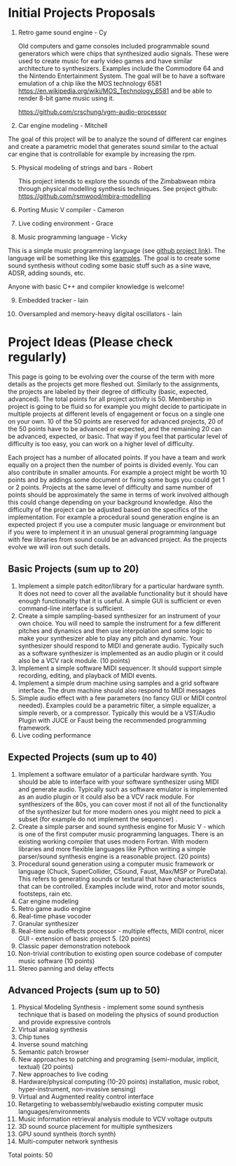 
# Initial Projects Proposals 


1. Retro game sound engine - Cy 

   Old computers and game consoles included programmable sound generators which were chips that synthesized audio signals. These were used to create music for early video games and have similar architecture to synthesizers. Examples include the Commodore 64 and the Nintendo Entertainment System. The goal will be to have a software emulation of a chip like the MOS technology 6581 https://en.wikipedia.org/wiki/MOS_Technology_6581 and be able to render 8-bit game music using it. 
   
   https://github.com/crschung/vgm-audio-processor
   
   
   
   

3. Car engine modeling - Mitchell 

The goal of this project will be to analyze the sound of different car engines and create a parametric model that generates sound similar to the actual car engine that is controllable for example by increasing the rpm. 



5. Physical modeling of strings and bars - Robert 

   This project intends to explore the sounds of the Zimbabwean mbira through physical modelling synthesis techniques.
   See project github: https://github.com/rsmwood/mbira-modelling


6. Porting Music V compiler - Cameron 


7. Live coding environment - Grace 




8. Music programming language - Vicky 

This is a simple music programming language (see [github project link](https://github.com/iamvickynguyen/Synthtax)). The language will be something like this [examples](https://github.com/iamvickynguyen/Synthtax/tree/antlr/test). The goal is to create some sound synthesis without coding some basic stuff such as a sine wave, ADSR, adding sounds, etc.

Anyone with basic C++ and compiler knowledge is welcome!



9. Embedded tracker - Iain 


10. Oversampled and memory-heavy digital oscillators - Iain 




# Project Ideas (Please check regularly) 

This page is going to be evolving over the course of the term with more details as the projects get more fleshed out. Similarly to the assignments, the projects 
are labeled by their degree of difficulty (basic, expected, advanced). The total points for all project activity is 50. Membership in project is going to be fluid 
so for example you might decide to participate in multiple projects at different levels of engagement or focus on a single one on your own. 10 of the 50 
points are reserved for advanced projects, 20 of the 50 points have to be advanced or expected, and the remaining 20 can be advanced, expected, or basic. 
That way if you feel that particular level of difficulty is too easy, you can work on a higher level of difficulty. 

Each project has a number of allocated points. If you have a team and work equally on a project then the number of points is divided evenly. 
You can also contribute in smaller amounts. For example a project might be worth 10 points and by addings some document or fixing some bugs 
you could get 1 or 2 points. Projects at the same level of difficulty and same number of points should be approximately the same in terms of work involved although this could change depending on your background knowledge. Also the difficulty of the project can be adjusted based on the specifics of the implementation. For example a procedural sound generation engine is an expected project if you use a computer music language or environment but if you were to implement it in an unusual general programming language with few libraries from sound could be an advanced project. As the projects evolve we will iron out such details. 


## Basic Projects (sum up to 20) 

1. Implement a simple patch editor/library for a particular hardware synth. It does not need to cover all the available functionality but it should have enough functionality that it is useful. A simple GUI is sufficient or even command-line interface is sufficient. 
2. Create a simple sampling-based synthesizer for an instrument of your own choice. You will need to sample the instrument for a few different pitches and dynamics and then use interpolation and some logic to make your synthesizer able to play any pitch and dynamic. Your synthesizer should respond to MIDI and generate audio. Typically such as a software synthesizer is implemented as an audio plugin or it could also be a VCV rack module. (10 points) 
3. Implement a simple software MIDI sequencer. It should support simple recording, editing, and playback of MIDI events.  
4. Implement a simple drum machine using samples and a grid software interface. The drum machine should also respond to MIDI messages  
5. Simple audio effect with a few parameters (no fancy GUI or MIDI control needed). Examples could be a parametric filter, a simple equalizer, a simple reverb, or a compressor. Typically this would be a VST/Audio Plugin with JUCE or Faust being the recommended programming framework. 
6. Live coding performance 

## Expected Projects (sum up to 40) 

1. Implement a software emulator of a particular hardware synth. You should be able to interface with your software synthesizer using MIDI and generate audio. Typically such as software emulator is implemented as an audio plugin or it could also be a VCV rack module. For synthesizers of the 80s, you can cover most if not all of the functionality of the synthesizer but for more modern ones you might need to pick a subset (for example do not implement the sequencer) .  
2. Create a simple parser and sound synthesis engine for Music V - which is one of the first computer music programming languages. There is an existing working compiler that uses modern Fortran. With modern libraries and more flexible languages like Python writing a simple parser/sound synthesis engine is a reasonable project. (20 points) 
3. Procedural sound generation using a computer music framework or language (Chuck, SuperCollider, CSound, Faust, Max/MSP or PureData). This refers to generating sounds or textural that have characteristics that can be controlled. Examples include wind, rotor and motor sounds, footsteps, rain etc. 
4. Car engine modeling
6. Retro game audio engine 
7. Real-time phase vocoder  
8. Granular synthesizer 
9. Real-time audio effects processor - multiple effects, MIDI control, nicer GUI - extension of basic project 5. (20 points) 
10. Classic paper demonstration notebook  
11. Non-trivial contribution to existing open source codebase of computer music software (10 points) 
12. Stereo panning and delay effects 


## Advanced Projects (sum up to 50) 


1. Physical Modeling Synthesis - implement some sound synthesis technique that is based on modeling the physics of sound production and provide expressive controls 
2. Virtual analog synthesis 
3. Chip tunes 
4. Inverse sound matching   
5. Semantic patch browser  
6. New approaches to patching and programing (semi-modular, implicit, textual) (20 points)
7. New approaches to live coding 
8. Hardware/physical computing (10-20 points) installation, music robot, hyper-instrument, non-invasive sensing) 
10. Virtual and Augmented reality control interface 
11. Retargeting to webassembly/webaudio existing computer music languages/environments 
12. Music information retrieval analysis module to VCV voltage outputs 
13. 3D sound source placement for multiple synthesizers  
14. GPU sound syntheis (torch synth) 
15. Multi-computer network synthesis 

Total points: 50 

